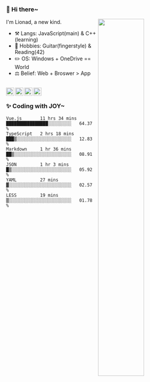 ### 👋 Hi there~

[<img align="right" width="50%" src="https://github-readme-stats.vercel.app/api?username=Lionad-Morotar&show_icons=true">](https://metrics.lecoq.io/Lionad-Morotar?template=classic)

I'm Lionad, a new kind.

- ⚒️ Langs: JavaScript(main) & C++(learning)
- 🎨 Hobbies: Guitar(fingerstyle) & Reading(42)
- ✏️ OS: Windows + OneDrive == World
- ⚖️ Belief: Web + Broswer > App

<br />

<a href="https://www.lionad.art">
  <img align="left" alt="lionad-art" width="22px" src="https://cdn.jsdelivr.net/npm/simple-icons@3.1.0/icons/wordpress.svg" />
</a>
<a href="#1806234223">
  <img align="left" alt="1806234223" width="22px" src="https://cdn.jsdelivr.net/npm/simple-icons@3.1.0/icons/tencentqq.svg" />
</a>
<a href="https://www.zhihu.com/people/Lionad">
  <img align="left" alt="132yse" width="22px" src="https://cdn.jsdelivr.net/npm/simple-icons@3.1.0/icons/zhihu.svg" />
</a>
<a href="https://github.com/Lionad-Morotar">
  <img align="left" alt="yisar" width="22px" src="https://cdn.jsdelivr.net/npm/simple-icons@3.1.0/icons/github.svg" />
</a>

<br />

### ✨ Coding with JOY~

<!--START_SECTION:waka-->

```text
Vue.js       11 hrs 34 mins  ████████████████░░░░░░░░░   64.37 %
TypeScript   2 hrs 18 mins   ███▒░░░░░░░░░░░░░░░░░░░░░   12.83 %
Markdown     1 hr 36 mins    ██▒░░░░░░░░░░░░░░░░░░░░░░   08.91 %
JSON         1 hr 3 mins     █▒░░░░░░░░░░░░░░░░░░░░░░░   05.92 %
YAML         27 mins         ▓░░░░░░░░░░░░░░░░░░░░░░░░   02.57 %
LESS         19 mins         ▒░░░░░░░░░░░░░░░░░░░░░░░░   01.78 %
```

<!--END_SECTION:waka-->
